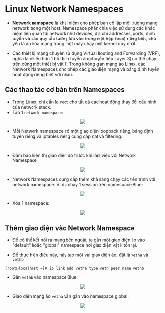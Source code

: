 # Linux Network Namespaces

- **Network namspace** là khái niệm cho phép bạn cô lập môi trường mạng network trong một host. Namespace phân chia việc sử dụng các khác niệm liên quan tới network như devices, địa chỉ addresses, ports, định tuyến và các quy tắc tường lửa vào trong một hộp (box) riêng biệt, chủ yếu là ảo hóa mạng trong một máy chạy một kernel duy nhất.

- Các thiết bị mạng chuyên sử dụng Virtual Routing and Forwarding (VRF), nghĩa là nhiều hơn 1 bộ định tuyến ảo(chuyển tiếp Layer 3) có thể chạy trên cùng một thiết bị vật lí. Trong không gian mạng ảo Linux, các Network Namespaces cho phép các giao diện mạng và bảng định tuyến hoạt động riêng biệt với nhau.
## Các thao tác cơ bản trên Namespaces
- Trong Linux, chỉ cần là `root` cho tất cả các hoạt động thay đổi cấu hình của network stack.
- Tạo 1 `network namespace`:
<p align=center><img src=https://image.prntscr.com/image/vaNB7njzRfOz4STSjUJjrw.png></p>

- Mỗi Network namespace có một giao diện loopback riêng, bảng định tuyến riêng và iptables riêng cung cấp nat và filtering.
<p align=center><img src=https://image.prntscr.com/image/fQryfwYYRTaFFYt5-lrVEA.png></p>

- Đảm bảo hiện thị giao diện đó trước khi làm việc với Network Namespace
<p align=center><img src=https://image.prntscr.com/image/trd1pi33SNKdX-kN9Ve3UA.png></p>

- Network Namespaces cung cấp thêm khả năng chạy các tiến trình với network namespace. Ví dụ chạy 1 session trên namespace Blue:

<p align=center><img src=https://image.prntscr.com/image/SZcaZq8wSyWJnO5s8S6JEw.png></p>

- Xóa 1 namespace:

<p align=center><img src=https://image.prntscr.com/image/2EGJOUrIRAeVethsu42rfA.png></p>

## Thêm giao diện vào Network Namespace

- Để có thể kết nối ra mạng bên ngoài, ta gắn một giao diện ảo vào "default" hoặc "global" namespace nơi giao diện vật lí tồn tại.

- Để thực hiện điều này, hãy tạo một vài giao diện ảo, đặt là `vetha` và `vethb`

`[root@localhost ~]# ip link add vetha type veth peer name vethb`
- Gắn `vethb` vào namespace Blue:

<p align=center><img src=https://image.prntscr.com/image/55F8fcm2QMqC8kQ7QuIs7w.png></p>

- Giao diện mạng ảo `vetha` vẫn gắn vào namespace global:

<p align=center><img src=https://image.prntscr.com/image/9qMIPTiTQ9Gj6traiWBeKg.png></p>


